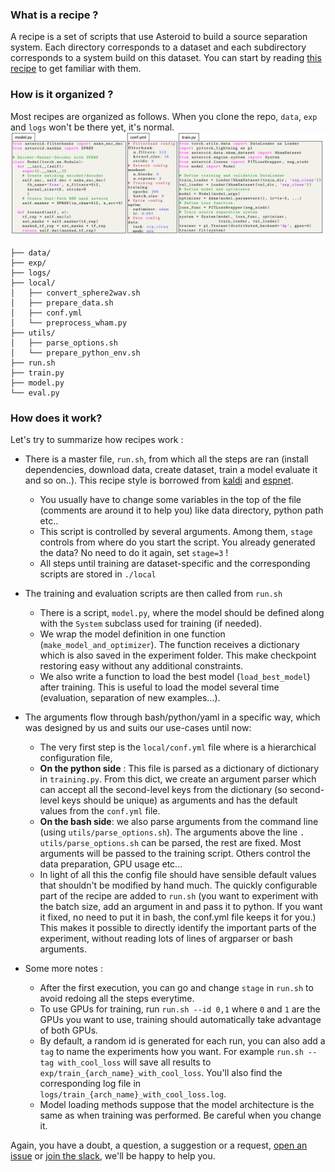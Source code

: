 ### What is a recipe ? 
A recipe is a set of scripts that use Asteroid to build a 
source separation system.
Each directory corresponds to a dataset and each subdirectory 
corresponds to a system build on this dataset. 
You can start by reading [this recipe](wham/ConvTasNet) to 
get familiar with them.

### How is it organized ? 
Most recipes are organized as follows. When you clone the repo, 
`data`, `exp` and `logs` won't be there yet, it's normal.
![alt text](../docs/source/_static/images/code_example_croped.png)

```
├── data/  
├── exp/  
├── logs/
├── local/
│   ├── convert_sphere2wav.sh
│   ├── prepare_data.sh
│   ├── conf.yml
│   └── preprocess_wham.py
├── utils/
│   ├── parse_options.sh
│   └── prepare_python_env.sh
├── run.sh
├── train.py
├── model.py
└── eval.py
```

### How does it work?
Let's try to summarize how recipes work :

- There is a master file, `run.sh`,  from which all the steps are 
ran (install dependencies, download data, create dataset, train a model 
evaluate it and so on..). This recipe style is borrowed from 
[kaldi][kaldi] and [espnet][espnet].
  - You usually have to change some variables in the top of 
  the file (comments are around it to help you) like data directory, 
  python path etc..
  - This script is controlled by several arguments. Among them, `stage` controls 
  from where do you start the script. You already generated the data? No need 
  to do it again, set `stage=3` !
  - All steps until training are dataset-specific and the corresponding 
  scripts are stored in `./local` 
  
- The training and evaluation scripts are then called from `run.sh`
  - There is a script, `model.py`, where the model should be defined 
  along with the `System` subclass used for training (if needed). 
  - We wrap the model definition in one function (`make_model_and_optimizer`). 
  The function receives a dictionary which is also saved in the 
  experiment folder. This make checkpoint restoring easy without 
  any additional constraints.
  - We also write a function to load the best model (`load_best_model`) 
  after training. This is useful to load the model several 
  time (evaluation, separation of new examples...).

- The arguments flow through bash/python/yaml in a specific way, which 
was designed by us and suits our use-cases until now: 
  - The very first step is the `local/conf.yml` file where is a
   hierarchical configuration file, 
  - __On the python side__ : This file is parsed as a dictionary of 
  dictionary in `training.py`. From this dict, we create an argument 
  parser which can accept all the second-level keys from the 
  dictionary (so second-level keys should be unique) as arguments 
  and has the default values from the `conf.yml` file.
  - __On the bash side__: we also parse arguments from the command line 
  (using `utils/parse_options.sh`). The arguments above the line 
  `. utils/parse_options.sh`  can be parsed, the rest are fixed. 
  Most arguments will be passed to the training script. Others control the 
  data preparation, GPU usage etc...
  - In light of all this the config file should have sensible default 
  values that shouldn't be modified by hand much. The quickly configurable part 
  of the recipe are added to `run.sh` (you want to experiment with the batch 
  size, add an argument in and pass it to python. If you want it fixed, 
  no need to put it in bash, the conf.yml file keeps it for you.) 
  This makes it possible to directly identify the important parts 
  of the experiment, without reading lots of lines of 
  argparser or bash arguments. 

- Some more notes :
  - After the first execution, you can go and change `stage` in `run.sh` to 
    avoid redoing all the steps everytime. 
  - To use GPUs for training, run `run.sh --id 0,1` where `0` and `1` are the 
  GPUs you want to use, training should automatically take advantage of both GPUs.
  - By default, a random id is generated for each run, you can also add a 
  `tag` to name the experiments how you want. For example 
  `run.sh --tag with_cool_loss` will save all results to 
  `exp/train_{arch_name}_with_cool_loss`. You'll also find the 
  corresponding log file in `logs/train_{arch_name}_with_cool_loss.log`.
  - Model loading methods suppose that the model architecture is the same
  as when training was performed. Be careful when you change it.

Again, you have a doubt, a question, a suggestion or a request, 
[open an issue][issue] or [join the slack][slack], we'll be happy 
to help you.

[kaldi]: https://github.com/kaldi-asr/kaldi
[espnet]: https://github.com/espnet/espnet
[issue]: https://github.com/mpariente/asteroid/issues/new
[slack]: https://join.slack.com/t/asteroid-dev/shared_invite/zt-cn9y85t3-QNHXKD1Et7qoyzu1Ji5bcA
